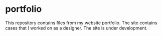 # portfolio
This repository contains files from my website portfolio.
The site contains cases that I worked on as a designer.
The site is under development.
